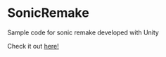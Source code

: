 # SonicRemake
<p>Sample code for sonic remake developed with Unity</p>

Check it out <a href="http://niksingh.net/sonic/test.html">here!</a>

